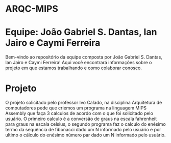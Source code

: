 # ARQC-MIPS

# Equipe: João Gabriel S. Dantas, Ian Jairo e Caymi Ferreira
Bem-vindo ao repositório da equipe composta por João Gabriel S. Dantas, Ian Jairo e Caymi Ferreira! Aqui você encontrará informações sobre o projeto em que estamos trabalhando e como colaborar conosco.

# Projeto
O projeto solicitado pelo professor Ivo Calado, na disciplina Arquitetura de computadores pede que criemos um programa na linguagem MIPS Assembly que faça 3 calculos de acordo com o que foi solicitado pelo usuário. O primeiro calculo é a conversão de graus na escala fahrenheit para graus na escala celsius, o segundo programa faz o calculo do enésimo termo da sequência de fibonacci dado um N informado pelo usuário e por ultimo o cálculo do enésimo número par dado um N informado pelo usuário.
